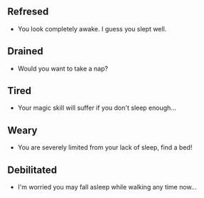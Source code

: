 ## Refresed

- You look completely awake. I guess you slept well.

## Drained

- Would you want to take a nap?

## Tired

- Your magic skill will suffer if you don't sleep enough...

## Weary

- You are severely limited from your lack of sleep, find a bed!

## Debilitated

- I'm worried you may fall asleep while walking any time now...
